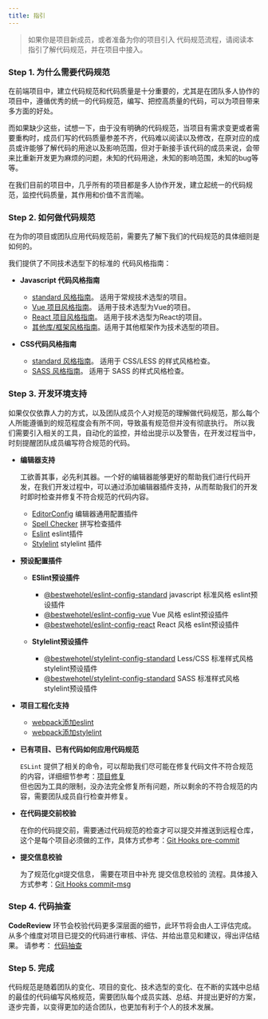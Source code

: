 ```yaml
---
title: 指引
---
```


> 如果你是项目新成员，或者准备为你的项目引入 代码规范流程，请阅读本指引了解代码规范，并在项目中接入。

### Step 1. 为什么需要代码规范

  在前端项目中，建立代码规范和代码质量是十分重要的，尤其是在团队多人协作的项目中，遵循优秀的统一的代码规范，编写、把控高质量的代码，可以为项目带来多方面的好处。

  而如果缺少这些，试想一下，由于没有明确的代码规范，当项目有需求变更或者需要重构时，成员们写的代码质量参差不齐，代码难以阅读以及修改，在原对应的成员或许能够了解代码的用途以及影响范围，但对于新接手该代码的成员来说，会带来比重新开发更为麻烦的问题，未知的代码用途，未知的影响范围，未知的bug等等。

  在我们目前的项目中，几乎所有的项目都是多人协作开发，建立起统一的代码规范，监控代码质量，其作用和价值不言而喻。

### Step 2. 如何做代码规范

在为你的项目或团队应用代码规范前，需要先了解下我们的代码规范的具体细则是如何的。

我们提供了不同技术选型下的标准的 代码风格指南：

* **Javascript 代码风格指南**
  - [standard 风格指南](/style-guide/js-guide-standard.html)。 适用于常规技术选型的项目。
  - [Vue 项目风格指南](/style-guide/js-guide-vue.html)。  适用于技术选型为Vue的项目。
  - [React 项目风格指南](/style-guide/js-guide-react.html)。 适用于技术选型为React的项目。
  - [其他库/框架风格指南](/style-guide/js-guide-lib.html)。适用于其他框架作为技术选型的项目。

* **CSS代码风格指南**
  - [standard 风格指南](/style-guide/css-guide-standard.html)。 适用于 CSS/LESS 的样式风格检查。
  - [SASS 风格指南](/style-guide/css-guide-scss.html)。 适用于 SASS 的样式风格检查。


### Step 3. 开发环境支持

  如果仅仅依靠人力的方式，以及团队成员个人对规范的理解做代码规范，那么每个人所能遵循到的规范程度会有所不同，导致虽有规范但并没有彻底执行。
  所以我们需要引入相关的工具，自动化的监控，并给出提示以及警告，在开发过程当中，时刻提醒团队成员编写符合规范的代码。

  * **编辑器支持**

    工欲善其事，必先利其器。一个好的编辑器能够更好的帮助我们进行代码开发，在我们开发过程中，可以通过添加编辑器插件支持，从而帮助我们的开发时即时检查并修复不符合规范的代码内容。

    - [EditorConfig](/style-guide/editor-plugin-config.html) 编辑器通用配置插件
    - [Spell Checker](/style-guide/editor-plugin-spell-checker.html) 拼写检查插件
    - [Eslint](/style-guide/editor-plugin-eslint.html) eslint插件
    - [Stylelint](/style-guide/editor-plugin-stylelint.html) stylelint 插件

 * **预设配置插件**

    * **ESlint预设插件**
      - [@bestwehotel/eslint-config-standard](/style-guide/eslint-config-standard.html) javascript 标准风格 eslint预设插件
      - [@bestwehotel/eslint-config-vue](/style-guide/eslint-config-vue.html) Vue 风格 eslint预设插件
      - [@bestwehotel/eslint-config-react](/style-guide/eslint-config-standard.html) React 风格 eslint预设插件

    * **Stylelint预设插件**
      - [@bestwehotel/stylelint-config-standard](/style-guide/stylelint-config-standard.html) Less/CSS 标准样式风格stylelint预设插件
      - [@bestwehotel/stylelint-config-standard](/style-guide/stylelint-config-scss.html) SASS 标准样式风格stylelint预设插件


  * **项目工程化支持**

    - [webpack添加eslint](/style-guide/build-eslint-webpack.html)
    - [webpack添加stylelint](/style-guide/build-stylelint-webpack.html)

  * **已有项目、已有代码如何应用代码规范**

    `ESLint` 提供了相关的命令，可以帮助我们尽可能在修复代码文件不符合规范的内容，详细细节参考：[项目修复](/style-guide/build-code-fix.html)<br />
    但也因为工具的限制，没办法完全修复所有问题，所以剩余的不符合规范的内容，需要团队成员自行检查并修复。

  * **在代码提交前校验**

    在你的代码提交前，需要通过代码规范的检查才可以提交并推送到远程仓库，这个是每个项目必须做的工作，具体方式参考：[Git Hooks pre-commit](/style-guide/git-hooks-pre-commit.html)

  * **提交信息校验**

    为了规范化git提交信息， 需要在项目中补充 提交信息校验的 流程。具体接入方式参考：[Git Hooks commit-msg](/style-guide/git-hooks-verify-commit-msg.html)

### Step 4. 代码抽查

  __CodeReview__ 环节会校验代码更多深层面的细节，此环节将会由人工评估完成。从多个维度对项目已提交的代码进行审核、评估、并给出意见和建议，得出评估结果。
  请参考： [代码抽查](/style-guide/code-review.html)

### Step 5. 完成

  代码规范是随着团队的变化、项目的变化、技术选型的变化、在不断的实践中总结的最佳的代码编写风格规范，需要团队每个成员实践、总结、并提出更好的方案，逐步完善，以变得更加的适合团队，也更加有利于个人的技术发展。
